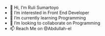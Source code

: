 - 👋 Hi, I’m Ruli Sumartoyo
- 👀 I’m interested in Front End Developer
- 🌱 I’m currently learning Programming
- 💞️ I’m looking to collaborate on Programming
- 📫 Reach Me on @Abdullah-el

<!---
Abdullah-el/Abdullah-el is a ✨ special ✨ repository because its `README.md` (this file) appears on your GitHub profile.
You can click the Preview link to take a look at your changes.
--->
